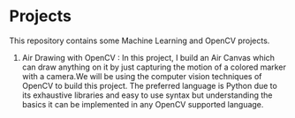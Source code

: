 # Projects
This repository contains some Machine Learning and OpenCV projects.

1. Air Drawing with OpenCV : In this project, I build an Air Canvas which can draw anything on it by just capturing the motion of a colored marker with a camera.We will be using                                the computer vision techniques of OpenCV to build this project. The preferred language is Python due to its exhaustive libraries and easy to use                                    syntax but understanding the basics it can be implemented in any OpenCV supported language.
